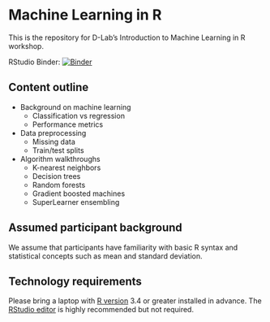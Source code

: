 
# Machine Learning in R

This is the repository for D-Lab’s Introduction to Machine Learning in R
workshop.

RStudio Binder:
[![Binder](http://mybinder.org/badge.svg)](http://beta.mybinder.org/v2/gh/dlab-berkeley/Machine-Learning-in-R/master?urlpath=rstudio)

## Content outline

  - Background on machine learning
      - Classification vs regression
      - Performance metrics
  - Data preprocessing
      - Missing data
      - Train/test splits
  - Algorithm walkthroughs
      - K-nearest neighbors
      - Decision trees
      - Random forests
      - Gradient boosted machines
      - SuperLearner ensembling

## Assumed participant background

We assume that participants have familiarity with basic R syntax and
statistical concepts such as mean and standard deviation.

## Technology requirements

Please bring a laptop with [R version](https://cloud.r-project.org/)
3.4 or greater installed in advance. The [RStudio
editor](https://www.rstudio.com/products/rstudio/download/#download) is
highly recommended but not required.
